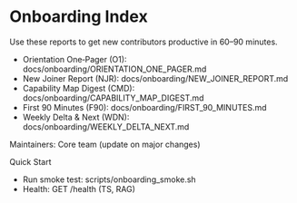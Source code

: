# Onboarding Index

Use these reports to get new contributors productive in 60–90 minutes.

- Orientation One‑Pager (O1): docs/onboarding/ORIENTATION_ONE_PAGER.md
- New Joiner Report (NJR): docs/onboarding/NEW_JOINER_REPORT.md
- Capability Map Digest (CMD): docs/onboarding/CAPABILITY_MAP_DIGEST.md
- First 90 Minutes (F90): docs/onboarding/FIRST_90_MINUTES.md
- Weekly Delta & Next (WDN): docs/onboarding/WEEKLY_DELTA_NEXT.md

Maintainers: Core team (update on major changes)

Quick Start
- Run smoke test: scripts/onboarding_smoke.sh
- Health: GET /health (TS, RAG)

